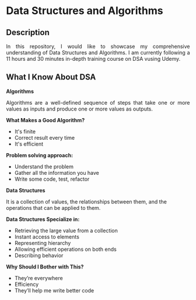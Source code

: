 <h1>Data Structures and Algorithms</h1>

<h2>Description</h2>

<p align = "justify">In this repository, I would like to showcase my comprehensive understanding of Data Structures and Algorithms. I am currently following a 11 hours and 30 minutes in-depth training course on DSA vusing Udemy.</p>

<h2>What I Know About DSA</h2>

<b>Algorithms</b>

<p align = "justify">Algorithms are a well-defined sequence of steps that take one or more values as inputs and produce one or more values as outputs.</p>

<b>What Makes a Good Algorithm?</b>
  -	It's finite
  -	Correct result every time
  -	It's efficient

<b>Problem solving approach:</b>
  - Understand the problem
  - Gather all the information you have
  - Write some code, test, refactor

<b>Data Structures</b>

<p>It is a collection of values, the relationships between them, and the operations that can be applied to them.</p>

<b>Data Structures Specialize in:</b>
  - Retrieving the large value from a collection
  - Instant access to elements
  - Representing hierarchy
  - Allowing efficient operations on both ends
  - Describing behavior

<b>Why Should I Bother with This?</b>
  - They’re everywhere
  - Efficiency
  - They’ll help me write better code

  
